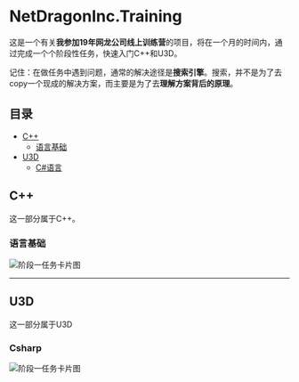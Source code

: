 # NetDragonInc.Training

这是一个有关**我参加19年网龙公司线上训练营**的项目，将在一个月的时间内，通过完成一个个阶段性任务，快速入门C++和U3D。

记住：在做任务中遇到问题，通常的解决途径是**搜索引擎**。搜索，并不是为了去copy一个现成的解决方案，而主要是为了去**理解方案背后的原理**。

## 目录

- [C++](#c)
    - [语言基础](#语言基础)
- [U3D](#u3d)
    - [C#语言](#Csharp)

## C++

这一部分属于C++。

### 语言基础

![阶段一任务卡片图](https://github.com/wushuangabao/2019NetDragonInc.Training/blob/master/%E7%AC%AC%E4%B8%80%E9%98%B6%E6%AE%B5C++/%E7%AC%AC%E4%B8%80%E9%98%B6%E6%AE%B5%E4%BB%BB%E5%8A%A1%E5%8D%A1.png?raw=true)

--------

## U3D

这一部分属于U3D

### Csharp

![阶段一任务卡片图](https://github.com/wushuangabao/2019NetDragonInc.Training/blob/master/%E7%AC%AC%E4%B8%80%E9%98%B6%E6%AE%B5U3D/%E7%AC%AC%E4%B8%80%E9%98%B6%E6%AE%B5%E4%BB%BB%E5%8A%A1%E5%8D%A1.png?raw=true)